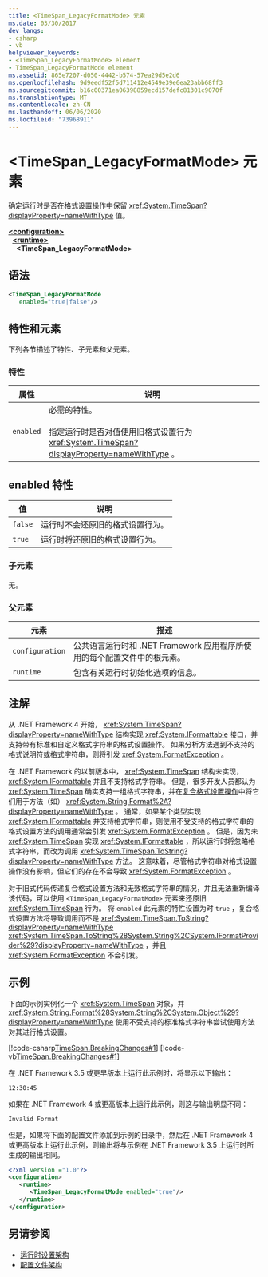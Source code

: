 ```yaml
---
title: <TimeSpan_LegacyFormatMode> 元素
ms.date: 03/30/2017
dev_langs:
- csharp
- vb
helpviewer_keywords:
- <TimeSpan_LegacyFormatMode> element
- TimeSpan_LegacyFormatMode element
ms.assetid: 865e7207-d050-4442-b574-57ea29d5e2d6
ms.openlocfilehash: 9d9eedf52f5d711412e4549e39e6ea23abb68ff3
ms.sourcegitcommit: b16c00371ea06398859ecd157defc81301c9070f
ms.translationtype: MT
ms.contentlocale: zh-CN
ms.lasthandoff: 06/06/2020
ms.locfileid: "73968911"
---
```

# <a name="timespan_legacyformatmode-element"></a>\<TimeSpan_LegacyFormatMode> 元素

确定运行时是否在格式设置操作中保留 <xref:System.TimeSpan?displayProperty=nameWithType> 值。

[**\<configuration>**](../configuration-element.md)\
&nbsp;&nbsp;[**\<runtime>**](runtime-element.md)\
&nbsp;&nbsp;&nbsp;&nbsp;**\<TimeSpan_LegacyFormatMode>**  

## <a name="syntax"></a>语法

```xml
<TimeSpan_LegacyFormatMode
   enabled="true|false"/>
```

## <a name="attributes-and-elements"></a>特性和元素

下列各节描述了特性、子元素和父元素。

### <a name="attributes"></a>特性

|属性|说明|
|---------------|-----------------|
|`enabled`|必需的特性。<br /><br /> 指定运行时是否对值使用旧格式设置行为 <xref:System.TimeSpan?displayProperty=nameWithType> 。|

## <a name="enabled-attribute"></a>enabled 特性

|值|说明|
|-----------|-----------------|
|`false`|运行时不会还原旧的格式设置行为。|
|`true`|运行时将还原旧的格式设置行为。|

### <a name="child-elements"></a>子元素

无。

### <a name="parent-elements"></a>父元素

|元素|描述|
|-------------|-----------------|
|`configuration`|公共语言运行时和 .NET Framework 应用程序所使用的每个配置文件中的根元素。|
|`runtime`|包含有关运行时初始化选项的信息。|

## <a name="remarks"></a>注解

从 .NET Framework 4 开始， <xref:System.TimeSpan?displayProperty=nameWithType> 结构实现 <xref:System.IFormattable> 接口，并支持带有标准和自定义格式字符串的格式设置操作。 如果分析方法遇到不支持的格式说明符或格式字符串，则将引发 <xref:System.FormatException> 。

在 .NET Framework 的以前版本中， <xref:System.TimeSpan> 结构未实现， <xref:System.IFormattable> 并且不支持格式字符串。 但是，很多开发人员都认为 <xref:System.TimeSpan> 确实支持一组格式字符串，并在[复合格式设置操作](../../../../standard/base-types/composite-formatting.md)中将它们用于方法（如） <xref:System.String.Format%2A?displayProperty=nameWithType> 。 通常，如果某个类型实现 <xref:System.IFormattable> 并支持格式字符串，则使用不受支持的格式字符串的格式设置方法的调用通常会引发 <xref:System.FormatException> 。 但是，因为未 <xref:System.TimeSpan> 实现 <xref:System.IFormattable> ，所以运行时将忽略格式字符串，而改为调用 <xref:System.TimeSpan.ToString?displayProperty=nameWithType> 方法。 这意味着，尽管格式字符串对格式设置操作没有影响，但它们的存在不会导致 <xref:System.FormatException> 。

对于旧式代码传递复合格式设置方法和无效格式字符串的情况，并且无法重新编译该代码，可以使用 `<TimeSpan_LegacyFormatMode>` 元素来还原旧 <xref:System.TimeSpan> 行为。 将 `enabled` 此元素的特性设置为时 `true` ，复合格式设置方法将导致调用而不是 <xref:System.TimeSpan.ToString?displayProperty=nameWithType> <xref:System.TimeSpan.ToString%28System.String%2CSystem.IFormatProvider%29?displayProperty=nameWithType> ，并且 <xref:System.FormatException> 不会引发。

## <a name="example"></a>示例

下面的示例实例化一个 <xref:System.TimeSpan> 对象，并 <xref:System.String.Format%28System.String%2CSystem.Object%29?displayProperty=nameWithType> 使用不受支持的标准格式字符串尝试使用方法对其进行格式设置。

[!code-csharp[TimeSpan.BreakingChanges#1](../../../../../samples/snippets/csharp/VS_Snippets_CLR/timespan.breakingchanges/cs/legacyformatmode1.cs#1)]
[!code-vb[TimeSpan.BreakingChanges#1](../../../../../samples/snippets/visualbasic/VS_Snippets_CLR/timespan.breakingchanges/vb/legacyformatmode1.vb#1)]

在 .NET Framework 3.5 或更早版本上运行此示例时，将显示以下输出：

```console
12:30:45
```

如果在 .NET Framework 4 或更高版本上运行此示例，则这与输出明显不同：

```console
Invalid Format
```

但是，如果将下面的配置文件添加到示例的目录中，然后在 .NET Framework 4 或更高版本上运行此示例，则输出将与示例在 .NET Framework 3.5 上运行时所生成的输出相同。

```xml
<?xml version ="1.0"?>
<configuration>
   <runtime>
      <TimeSpan_LegacyFormatMode enabled="true"/>
   </runtime>
</configuration>
```

## <a name="see-also"></a>另请参阅

- [运行时设置架构](index.md)
- [配置文件架构](../index.md)
